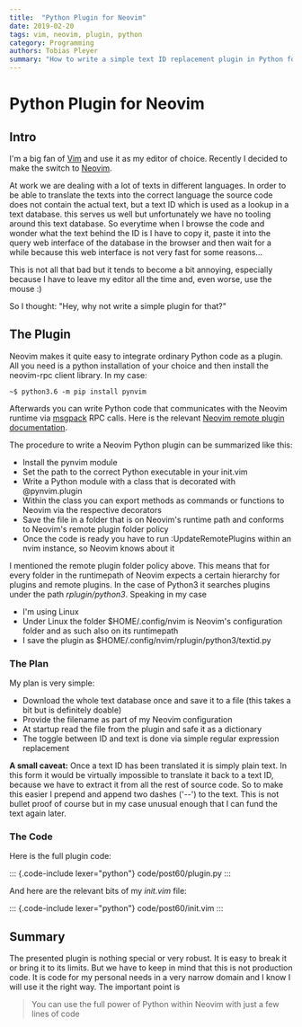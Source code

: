 ```yaml
---
title:  "Python Plugin for Neovim"
date: 2019-02-20
tags: vim, neovim, plugin, python
category: Programming
authors: Tobias Pleyer
summary: "How to write a simple text ID replacement plugin in Python for neovim"
---
```


Python Plugin for Neovim
========================

Intro
-----

I'm a big fan of [Vim](https://www.vim.org/) and use it as my editor of
choice. Recently I decided to make the switch to
[Neovim](https://neovim.io/).

At work we are dealing with a lot of texts in different languages. In
order to be able to translate the texts into the correct language the
source code does not contain the actual text, but a text ID which is
used as a lookup in a text database. this serves us well but
unfortunately we have no tooling around this text database. So everytime
when I browse the code and wonder what the text behind the ID is I have
to copy it, paste it into the query web interface of the database in the
browser and then wait for a while because this web interface is not very
fast for some reasons...

This is not all that bad but it tends to become a bit annoying,
especially because I have to leave my editor all the time and, even
worse, use the mouse :)

So I thought: "Hey, why not write a simple plugin for that?"

The Plugin
----------

Neovim makes it quite easy to integrate ordinary Python code as a
plugin. All you need is a python installation of your choice and then
install the neovim-rpc client library. In my case:

``` {.sourceCode .bash}
~$ python3.6 -m pip install pynvim
```

Afterwards you can write Python code that communicates with the Neovim
runtime via [msgpack](https://msgpack.org/) RPC calls. Here is the
relevant [Neovim remote plugin
documentation](https://neovim.io/doc/user/remote_plugin.html).

The procedure to write a Neovim Python plugin can be summarized like
this:

-   Install the pynvim module
-   Set the path to the correct Python executable in your init.vim
-   Write a Python module with a class that is decorated with
    \@pynvim.plugin
-   Within the class you can export methods as commands or functions to
    Neovim via the respective decorators
-   Save the file in a folder that is on Neovim's runtime path and
    conforms to Neovim's remote plugin folder policy
-   Once the code is ready you have to run :UpdateRemotePlugins within
    an nvim instance, so Neovim knows about it

I mentioned the remote plugin folder policy above. This means that for
every folder in the runtimepath of Neovim expects a certain hierarchy
for plugins and remote plugins. In the case of Python3 it searches
plugins under the path *rplugin/python3*. Speaking in my case

-   I'm using Linux
-   Under Linux the folder \$HOME/.config/nvim is Neovim's configuration
    folder and as such also on its runtimepath
-   I save the plugin as \$HOME/.config/nvim/rplugin/python3/textid.py

### The Plan

My plan is very simple:

-   Download the whole text database once and save it to a file (this
    takes a bit but is definitely doable)
-   Provide the filename as part of my Neovim configuration
-   At startup read the file from the plugin and safe it as a dictionary
-   The toggle between ID and text is done via simple regular expression
    replacement

**A small caveat:** Once a text ID has been translated it is simply
plain text. In this form it would be virtually impossible to translate
it back to a text ID, because we have to extract it from all the rest of
source code. So to make this easier I prepend and append two dashes
('--') to the text. This is not bullet proof of course but in my case
unusual enough that I can fund the text again later.

### The Code

Here is the full plugin code:

::: {.code-include lexer="python"}
code/post60/plugin.py
:::

And here are the relevant bits of my *init.vim* file:

::: {.code-include lexer="python"}
code/post60/init.vim
:::

Summary
-------

The presented plugin is nothing special or very robust. It is easy to
break it or bring it to its limits. But we have to keep in mind that
this is not production code. It is code for my personal needs in a very
narrow domain and I know I will use it the right way. The important
point is

> You can use the full power of Python within Neovim with just a few
> lines of code